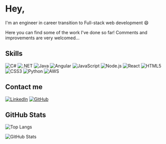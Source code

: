 # Hey,

I'm an engineer in career transition to Full-stack web development :smile:

Here you can find some of the work I've done so far! Comments and improvements are very welcomed...

## Skills

![C#](https://img.shields.io/badge/C%23-000?style=for-the-badge&logo=c-sharp&logoColor=823085&labelColor=00008B&color=00008B)
![.NET](https://img.shields.io/badge/.NET-000?style=for-the-badge&logo=dotnet&logoColor=823085&labelColor=00008B&color=00008B)
![Java](https://img.shields.io/badge/Java-000?style=for-the-badge&logo=java&labelColor=00008B&color=00008B)
![Angular](https://img.shields.io/badge/Angular-000?style=for-the-badge&logo=angular&logoColor=823085&labelColor=00008B&color=00008B)
![JavaScript](https://img.shields.io/badge/JavaScript-000?style=for-the-badge&logo=javascript&logoColor=823085&labelColor=00008B&color=00008B)
![Node.js](https://img.shields.io/badge/Node.js-000?style=for-the-badge&logo=nodedotjs&logoColor=823085&labelColor=00008B&color=00008B)
![React](https://img.shields.io/badge/React-000?style=for-the-badge&logoColor=823085&logo=react&labelColor=00008B&color=00008B)
![HTML5](https://img.shields.io/badge/HTML5-000?style=for-the-badge&logo=html5&logoColor=823085&labelColor=00008B&color=00008B)
![CSS3](https://img.shields.io/badge/CSS3-000?style=for-the-badge&logo=css3&logoColor=823085&labelColor=00008B&color=00008B)
![Python](https://img.shields.io/badge/Python-000?style=for-the-badge&logo=python&logoColor=823085&labelColor=00008B&color=00008B)
![AWS](https://img.shields.io/badge/AWS-000?style=for-the-badge&logo=amazonaws&logoColor=823085&labelColor=00008B&color=00008B)


## Contact me

[![LinkedIn](https://img.shields.io/badge/LinkedIn-000?style=for-the-badge&logo=linkedin&logoColor=00008B&labelColor=823085&color=823085)](https://www.linkedin.com/in/anajulianeiverth/)
[![GitHub](https://img.shields.io/badge/GitHub-000?style=for-the-badge&logo=github&logoColor=00008B&labelColor=823085&color=823085)](https://github.com/anajvn)


## GitHub Stats

![Top Langs](https://github-readme-stats-git-masterrstaa-rickstaa.vercel.app/api/top-langs/?username=anajvn&theme=jolly)

![GitHub Stats](https://github-readme-stats.vercel.app/api?username=anajvn&&theme=jolly)
